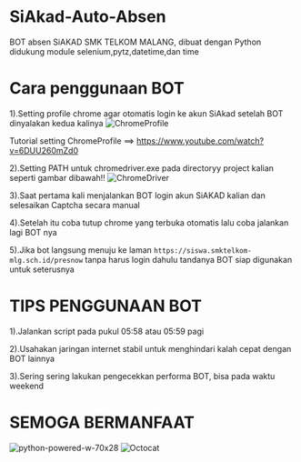 # SiAkad-Auto-Absen
BOT absen SiAKAD SMK TELKOM MALANG, dibuat dengan 
Python didukung module selenium,pytz,datetime,dan time

# Cara penggunaan BOT
1).Setting profile chrome agar otomatis login ke akun SiAkad setelah BOT dinyalakan kedua kalinya
![ChromeProfile](https://user-images.githubusercontent.com/88439222/164219051-48ef2fa1-9533-476d-aeb2-59c5d94de905.png)

Tutorial setting ChromeProfile ==> https://www.youtube.com/watch?v=6DUU260mZd0


2).Setting PATH untuk chromedriver.exe pada directoryy project kalian seperti gambar dibawah!!
![ChromeDriver](https://user-images.githubusercontent.com/88439222/164218823-5143aa95-bcff-458a-801d-00df4b6d17ab.png)

3).Saat pertama kali menjalankan BOT login akun SiAKAD kalian dan selesaikan Captcha secara manual

4).Setelah itu coba tutup chrome yang terbuka otomatis lalu coba jalankan lagi BOT nya

5).Jika bot langsung menuju ke laman `https://siswa.smktelkom-mlg.sch.id/presnow` tanpa harus login dahulu tandanya BOT siap digunakan untuk seterusnya

# TIPS PENGGUNAAN BOT
1).Jalankan script pada pukul 05:58 atau 05:59 pagi

2).Usahakan jaringan internet stabil untuk menghindari kalah cepat dengan BOT lainnya

3).Sering sering lakukan pengecekkan performa BOT, bisa pada waktu weekend 

# SEMOGA BERMANFAAT
![python-powered-w-70x28](https://user-images.githubusercontent.com/88439222/164220035-343336d3-77e0-4267-88e8-bff52ddaf0ec.png)
![Octocat](https://user-images.githubusercontent.com/88439222/164220638-50443f46-74da-4663-ac4d-618103234480.jpg)

